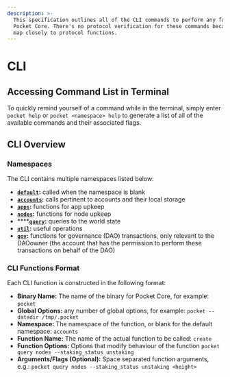 ```yaml
---
description: >-
  This specification outlines all of the CLI commands to perform any function in
  Pocket Core. There's no protocol verification for these commands because they
  map closely to protocol functions.
---
```


# CLI

## Accessing Command List in Terminal

To quickly remind yourself of a command while in the terminal, simply enter `pocket help` or `pocket <namespace> help` to generate a list of all of the available commands and their associated flags.

## CLI Overview

### Namespaces

The CLI contains multiple namespaces listed below:

* [**`default`**](default.md)**:** called when the namespace is blank
* [**`accounts`**](accounts.md)**:** calls pertinent to accounts and their local storage
* [**`apps`**](apps.md)**:** functions for app upkeep
* [**`nodes`**](https://github.com/pokt-network/pocket-core/tree/7fe089d32a648f138a51d44ebf42ef38b57e196e/doc/specs/cli/nodes.md)**:** functions for node upkeep
* \*\*\*\*[**`query`**](query.md)**:** queries to the world state
* [**`util`**](util.md)**:** useful operations
* [**`gov`**](gov.md)**:** functions for governance \(DAO\) transactions, only relevant to the DAOowner \(the account that has the permission to perform these transactions on behalf of the DAO\)

### CLI Functions Format

Each CLI function is constructed in the following format:

* **Binary Name:** The name of the binary for Pocket Core, for example: `pocket`
* **Global Options:** any number of global options, for example: `pocket --datadir /tmp/.pocket`
* **Namespace:** The namespace of the function, or blank for the default namespace: `accounts`
* **Function Name:** The name of the actual function to be called: `create`
* **Function Options:** Options that modify behaviour of the function `pocket query nodes --staking_status unstaking`
* **Arguments/Flags \(Optional\):** Space separated function arguments, e.g.: `pocket query nodes --staking_status unstaking <height>`

